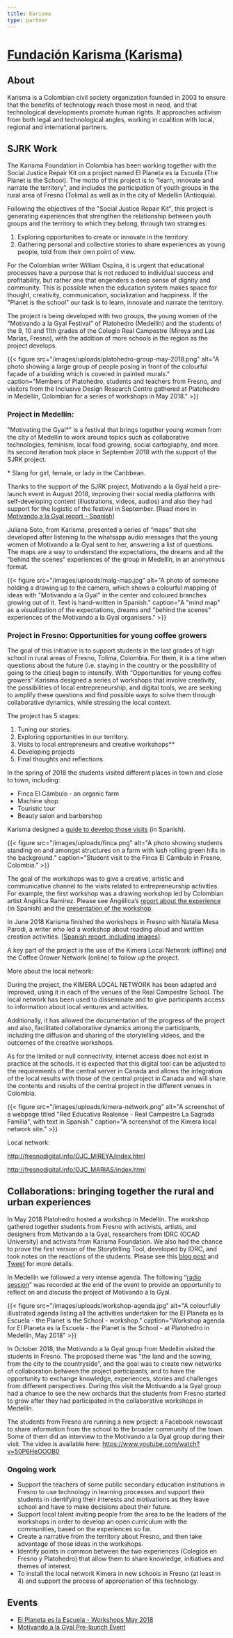 ```yaml
---
title: Karisma
type: partner
---
```

# [Fundaci&oacute;n Karisma (Karisma)](https://karisma.org.co/)

## About

Karisma is a Colombian civil society organization founded in 2003 to ensure that the benefits of technology reach those most in need, and that technological developments promote human rights. It approaches activism from both legal and technological angles, working in coalition with local, regional and international partners.

## SJRK Work

The Karisma Foundation in Colombia has been working together with the Social Justice Repair Kit on a project named El Planeta es la Escuela (The Planet is the School). The motto of this project is to “learn, innovate and narrate the territory”, and includes the participation of youth groups in the rural area of Fresno (Tolima) as well as in the city of Medellin (Antioquia).

Following the objectives of the "Social Justice Repair Kit", this project is generating experiences that strengthen the relationship between youth groups and the territory to which they belong, through two strategies:

1. Exploring opportunities to create or innovate in the territory.
2. Gathering personal and collective stories to share experiences as young people, told from their own point of view.

For the Colombian writer William Ospina, it is urgent that educational processes have a purpose that is not reduced to individual success and profitability, but rather one that engenders a deep sense of dignity and community. This is possible when the education system makes space for thought, creativity, communication, socialization and happiness. If the "Planet is the school" our task is to learn, innovate and narrate the territory.

The project is being developed with two groups, the young women of the "Motivando a la Gyal Festival" of Platohedro (Medellín) and the students of the 9, 10 and 11th grades of the Colegio Real Campestre (Mireya and Las Marías, Fresno), with the addition of more schools in the region as the project develops.

{{< figure src="/images/uploads/platohedro-group-may-2018.png" alt="A photo showing a large group of people posing in front of the colourful façade of a building which is covered in painted murals." caption="Members of Platohedro, students and teachers from Fresno, and visitors from the Inclusive Design Research Centre gathered at Platohedro in Medellín, Colombian for a series of workshops in May 2018." >}}


### Project in Medellín:

"Motivating the Gyal*" is a festival that brings together young women from the city of Medellín to work around topics such as collaborative technologies, feminism, local food growing, social cartography, and more. Its second iteration took place in September 2018 with the support of the SJRK project.

\* Slang for girl, female, or lady in the Caribbean.

Thanks to the support of the SJRK project, Motivando a la Gyal held a pre-launch event in August 2018, improving their social media platforms with self-developing content (illustrations, videos, audios) and also they had support for the logistic of the festival in September. [Read more in [Motivando a la Gyal report - Spanish](https://drive.google.com/file/d/1ncmOntrI6daaIYIaiKgeBAJEvC9eNs-U/view)]

Juliana Soto, from Karisma, presented a series of “maps” that she developed after listening to the whatsapp audio messages that the young women of Motivando a la Gyal sent to her, answering a list of questions. The maps are a way to understand the expectations, the dreams and all the “behind the scenes” experiences of the group in Medellín, in an anonymous format.

{{< figure src="/images/uploads/malg-map.jpg" alt="A photo of someone holding a drawing up to the camera, which shows a colourful mapping of ideas with \"Motivando a la Gyal\" in the center and coloured branches growing out of it. Text is hand-written in Spanish." caption="A \"mind map\" as a visualization of the expectations, dreams and \"behind the scenes\" experiences of the Motivando a la Gyal organisers." >}}

### Project in Fresno: Opportunities for young coffee growers

The goal of this initiative is to support students in the last grades of high school in rural areas of Fresno, Tolima, Colombia. For them, it is a time when questions about the future (i.e. staying in the country or the possibility of going to the cities) begin to intensify. With “Opportunities for young coffee growers” Karisma designed a series of workshops that involve creativity, the possibilities of local entrepreneurship, and digital tools, we are seeking to amplify these questions and find possible ways to solve them through collaborative dynamics, while stressing the local context.

The project has 5 stages:

1. Tuning our stories.
2. Exploring opportunities in our territory.
3. Visits to local entrepreneurs and creative workshops\*\*
4. Developing projects
5. Final thoughts and reflections

In the spring of 2018 the students visited different places in town and close to town, including:

* Finca El Cámbulo - an organic farm
* Machine shop
* Touristic tour
* Beauty salon and barbershop

Karisma designed a [guide to develop those visits](https://docs.google.com/document/d/1vGflyG6CjiCZdibAe5vvv_C0edTYDb0HmeKkKaIu23I/edit) (in Spanish).

{{< figure src="/images/uploads/finca.png" alt="A photo showing students standing on and amongst structures on a farm with lush rolling green hills in the background." caption="Student visit to the Finca El Cámbulo in Fresno, Colombia." >}}

The goal of the workshops was to give a creative, artistic and communicative channel to the visits related to entrepreneurship activities. For example, the first workshop was a drawing workshop led by Colombian artist Angélica Ramírez. Please see Angélica’s [report about the experience](https://drive.google.com/file/d/0BxjSZthgKovfSFhaX3dGSFlNNzh2czVPdXo4OVplZ0JGcy1V/view) (in Spanish) and the [presentation of the workshop](https://drive.google.com/file/d/0BxjSZthgKovfVlZjSldFRWo0Q1NuUk8tOE1wMC1RS3hQOXpV/view).

In June 2018 Karisma finished the workshops in Fresno with Natalia Mesa Parodi, a writer who led a workshop about reading aloud and written creation activities. [[Spanish report, including images](https://drive.google.com/file/d/1ncmOntrI6daaIYIaiKgeBAJEvC9eNs-U/view)].

A key part of the project is the use of the Kimera Local Network (offline) and the Coffee Grower Network (online) to follow up the project.

More about the local network:

During the project, the KIMERA LOCAL NETWORK has been adapted and improved, using it in each of the venues of the Real Campestre School. The local network has been used to disseminate and to give participants access to information about local ventures and activities.

Additionally, it has allowed the documentation of the progress of the project and also, facilitated collaborative dynamics among the participants, including the diffusion and sharing of the storytelling videos, and the outcomes of the creative workshops.

As for the limited or null connectivity, internet access does not exist in practice at the schools. It is expected that this digital tool can be adjusted to the requirements of the central server in Canada and allows the integration of the local results with those of the central project in Canada and will share the contents and results of the central project in the different venues in Colombia.

{{< figure src="/images/uploads/kimera-network.png" alt="A screenshot of a webpage titled \"Red Educativa Realense - Real Campestre La Sagrada Familia\", with text in Spanish." caption="A screenshot of the Kimera local network site." >}}

Local network:

http://fresnodigital.info/OJC_MIREYA/index.html

http://fresnodigital.info/OJC_MARIAS/index.html

## Collaborations: bringing together the rural and urban experiences

In May 2018 Platohedro hosted a workshop in Medellín. The workshop gathered together students from Fresno with activists, artists, and designers from Motivando a la Gyal, researchers from IDRC (OCAD University) and activists from Karisma Foundation. We also had the chance to prove the first version of the Storytelling Tool, developed by IDRC, and took notes on the reactions of the students. Please see this [blog post](https://karisma.org.co/el-planeta-es-la-escuela/) and [Tweet](https://twitter.com/Karisma/status/1000430535049654272) for more details.

In Medellín we followed a very intense agenda. The following “[radio session](https://drive.google.com/file/d/1XDP35Ekj8sZq9AMQ_lz8TCbLNfKmnpNV/view)” was recorded at the end of the event to provide an opportunity to reflect on and discuss the project of Motivando a la Gyal.

{{< figure src="/images/uploads/workshop-agenda.jpg" alt="A colourfully illustrated agenda listing all the activities undertaken for the El Planeta es la Escuela - the Planet is the School - workshop." caption="Workshop agenda for El Planeta es la Escuela - the Planet is the School - at Platohedro in Medellín, May 2018" >}}

In October 2018, the Motivando a la Gyal group from Medellin visited the students in Fresno. The proposed theme was "the land and the sowing, from the city to the countryside”, and the goal was to create new networks of collaboration between the project participants, and to have the opportunity to exchange knowledge, experiences, stories and challenges from different perspectives. During this visit the Motivando a la Gyal group had a chance to see the new orchards that the students from Fresno started to grow after they had participated in the collaborative workshops in Medellín.

The students from Fresno are running a new project: a Facebook newscast to share information from the school to the broader community of the town.  Some of them did an interview to the Motivando a la Gyal group during their visit. The video is available here:   https://www.youtube.com/watch?v=50P6HeOOOB0

### Ongoing work

* Support the teachers of some public secondary education institutions in Fresno to use technology in learning processes and support their students in identifying their interests and motivations as they leave school and have to make decisions about their future.
* Support local talent inviting people from the area to be the leaders of the workshops in order to develop an open curriculum with the communities, based on the experiences so far.
* Create a narrative from the territory about Fresno, and then take advantage of those ideas in the workshops.
* Identify points in common between the two experiences (Colegios en Fresno y Platohedro) that allow them to share knowledge, initiatives and themes of interest.
* To install the local network Kimera in new schools in Fresno (at least in 4) and support the process of appropriation of this technology.

## Events
* [El Planeta es la Escuela - Workshops May 2018](https://karisma.org.co/tag/el-planeta-es-la-escuela/)
* [Motivando a la Gyal Pre-launch Event](http://motivandoalagyal.n-esima.net/2018/07/07/prelanzamiento-del-festival-motivando-a-la-gyal-2-0/)

